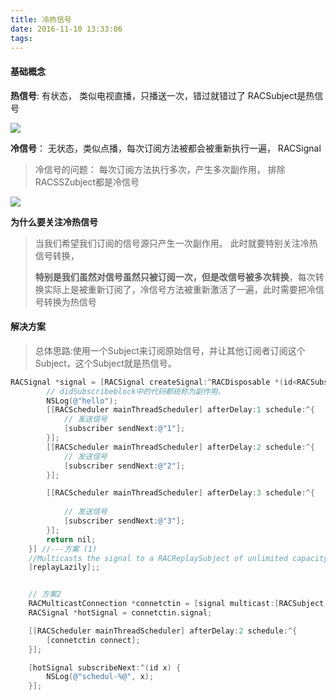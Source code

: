 ```yaml
---
title: 冷热信号
date: 2016-11-10 13:33:06
tags:
---
```


#### 基础概念

**热信号**:  有状态， 类似电视直播，只播送一次，错过就错过了 RACSubject是热信号

![](http://tech.meituan.com/img/talk-about-reactivecocoas-cold-signal-and-hot-signal/1.png) 

**冷信号**： 无状态，类似点播，每次订阅方法被都会被重新执行一遍， RACSignal 

> 冷信号的问题： 每次订阅方法执行多次，产生多次副作用， 排除RACSSZubject都是冷信号

![](http://tech.meituan.com/img/talk-about-reactivecocoas-cold-signal-and-hot-signal/2.png)

**为什么要关注冷热信号**

> 当我们希望我们订阅的信号源只产生一次副作用。  此时就要特别关注冷热信号转换，
>
> **特别是我们虽然对信号虽然只被订阅一次，但是改信号被多次转换**，每次转换实际上是被重新订阅了，冷信号方法被重新激活了一遍，此时需要把冷信号转换为热信号



#### 解决方案 

> 总体思路:使用一个Subject来订阅原始信号，并让其他订阅者订阅这个Subject，这个Subject就是热信号。

```objective-c
RACSignal *signal = [RACSignal createSignal:^RACDisposable *(id<RACSubscriber> subscriber) {
        // didSubscribeblock中的代码都统称为副作用。
        NSLog(@"hello");
        [[RACScheduler mainThreadScheduler] afterDelay:1 schedule:^{
            // 发送信号
            [subscriber sendNext:@"1"];
        }];
        [[RACScheduler mainThreadScheduler] afterDelay:2 schedule:^{
            // 发送信号
            [subscriber sendNext:@"2"];
        }];

        [[RACScheduler mainThreadScheduler] afterDelay:3 schedule:^{
            
            // 发送信号
            [subscriber sendNext:@"3"];
        }];
        return nil;
    }] //---方案 (1)
	//Multicasts the signal to a RACReplaySubject of unlimited capacity, and lazily connects to the resulting RACMulticastConnection.
	]replayLazily];;


	// 方案2 
   	RACMulticastConnection *connetctin = [signal multicast:[RACSubject subject]];
    RACSignal *hotSignal = connetctin.signal;

    [[RACScheduler mainThreadScheduler] afterDelay:2 schedule:^{
        [connetctin connect];
    }];

    [hotSignal subscribeNext:^(id x) {
        NSLog(@"schedul-%@", x);
    }];
```

​       






